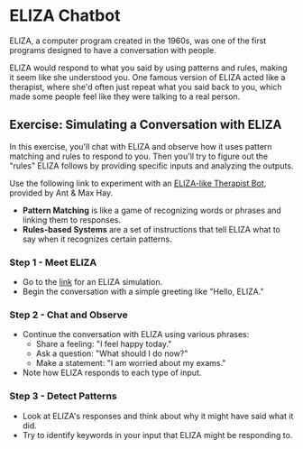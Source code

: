 # ELIZA Chatbot

ELIZA, a computer program created in the 1960s, was one of the first programs designed to have a conversation with people.

ELIZA would respond to what you said by using patterns and rules, making it seem like she understood you. One famous version of ELIZA acted like a therapist, where she'd often just repeat what you said back to you, which made some people feel like they were talking to a real person.

## Exercise: Simulating a Conversation with ELIZA

In this exercise, you'll chat with ELIZA and observe how it uses pattern matching and rules to respond to you. Then you'll try to figure out the "rules" ELIZA follows by providing specific inputs and analyzing the outputs.

Use the following link to experiment with an <a href="https://anthay.github.io/eliza.html">ELIZA-like Therapist Bot</a>, provided by Ant & Max Hay.

- **Pattern Matching** is like a game of recognizing words or phrases and linking them to responses.
- **Rules-based Systems** are a set of instructions that tell ELIZA what to say when it recognizes certain patterns.

### Step 1 - Meet ELIZA
- Go to the <a href="https://web.njit.edu/~ronkowit/eliza.html">link</a> for an ELIZA simulation.
- Begin the conversation with a simple greeting like "Hello, ELIZA."

### Step 2 - Chat and Observe
- Continue the conversation with ELIZA using various phrases:
    - Share a feeling: "I feel happy today."
    - Ask a question: "What should I do now?"
    - Make a statement: "I am worried about my exams."
- Note how ELIZA responds to each type of input.

### Step 3 - Detect Patterns
- Look at ELIZA's responses and think about why it might have said what it did.
- Try to identify keywords in your input that ELIZA might be responding to.